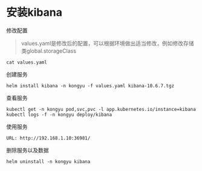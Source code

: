 # 安装kibana

修改配置

> values.yaml是修改后的配置，可以根据环境做出适当修改，例如修改存储类global.storageClass
>

```
cat values.yaml
```

创建服务

```shell
helm install kibana -n kongyu -f values.yaml kibana-10.6.7.tgz
```

查看服务

```
kubectl get -n kongyu pod,svc,pvc -l app.kubernetes.io/instance=kibana
kubectl logs -f -n kongyu deploy/kibana
```

使用服务

```
URL: http://192.168.1.10:36981/
```

删除服务以及数据

```
helm uninstall -n kongyu kibana
```

